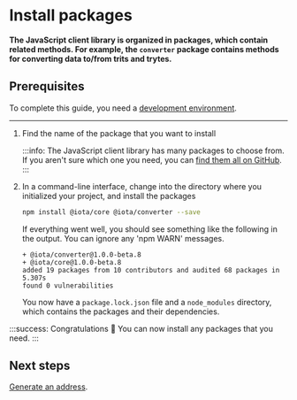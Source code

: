 # Install packages

**The JavaScript client library is organized in packages, which contain related methods. For example, the `converter` package contains methods for converting data to/from trits and trytes.** 

## Prerequisites

To complete this guide, you need a [development environment](../workshop/set-up-a-developer-environment.md).

---

1. Find the name of the package that you want to install

    :::info:
    The JavaScript client library has many packages to choose from. If you aren't sure which one you need, you can [find them all on GitHub](https://github.com/iotaledger/iota.js/tree/next/packages).
    :::

2. In a command-line interface, change into the directory where you initialized your project, and install the packages

    ```bash
    npm install @iota/core @iota/converter --save
    ```

    If everything went well, you should see something like the following in the output. You can ignore any 'npm WARN' messages.

    ```shell
    + @iota/converter@1.0.0-beta.8
    + @iota/core@1.0.0-beta.8
    added 19 packages from 10 contributors and audited 68 packages in 5.307s
    found 0 vulnerabilities
    ```

    You now have a `package.lock.json` file and a `node_modules` directory, which contains the packages and their dependencies.

:::success: Congratulations :tada:
You can now install any packages that you need.
:::

## Next steps

[Generate an address](../workshop/generate-an-address.md).